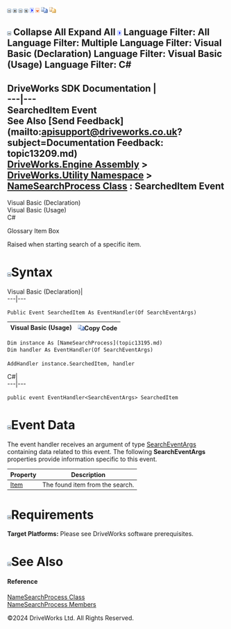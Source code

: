 ![](dotnetimages/collapse.gif) ![](dotnetimages/expand.gif) ![](dotnetimages/collapse.gif) ![](dotnetimages/expand.gif) ![](dotnetimages/drpdown.gif) ![](dotnetimages/drpdown_orange.gif) ![](dotnetimages/copycode.gif) ![](dotnetimages/copycodeHighlight.gif)

![](dotnetimages/collapse.gif) Collapse All Expand All ![](dotnetimages/drpdown.gif) Language Filter: All  Language Filter: Multiple  Language Filter: Visual Basic (Declaration) Language Filter: Visual Basic (Usage) Language Filter: C#  
---  
DriveWorks SDK Documentation  |   
---|---  
SearchedItem Event   
See Also [Send Feedback](mailto:apisupport@driveworks.co.uk?subject=Documentation Feedback: topic13209.md)  
[DriveWorks.Engine Assembly](topic2156.md) > [DriveWorks.Utility Namespace](topic13190.md) > [NameSearchProcess Class](topic13195.md) : SearchedItem Event  
---  
  
Visual Basic (Declaration)    
Visual Basic (Usage)    
C# 

Glossary Item Box

Raised when starting search of a specific item. 

# ![](dotnetimages/collapse.gif)Syntax

Visual Basic (Declaration)|   
---|---  
      
    
    Public Event SearchedItem As EventHandler(Of SearchEventArgs)  
  
Visual Basic (Usage)| ![](dotnetimages/copycode.gif)Copy Code  
---|---  
      
    
    Dim instance As [NameSearchProcess](topic13195.md)
    Dim handler As EventHandler(Of SearchEventArgs)
     
    AddHandler instance.SearchedItem, handler  
  
C#|   
---|---  
      
    
    public event EventHandler<SearchEventArgs> SearchedItem  
  
# ![](dotnetimages/collapse.gif)Event Data

The event handler receives an argument of type [SearchEventArgs](topic13263.md) containing data related to this event. The following **SearchEventArgs** properties provide information specific to this event.

Property| Description  
---|---  
[Item](topic13269.md)| The found item from the search.   
  
# ![](dotnetimages/collapse.gif)Requirements

**Target Platforms:** Please see DriveWorks software prerequisites.

# ![](dotnetimages/collapse.gif)See Also

#### Reference

[NameSearchProcess Class](topic13195.md)   
[NameSearchProcess Members](topic13196.md)

©2024 DriveWorks Ltd. All Rights Reserved.
